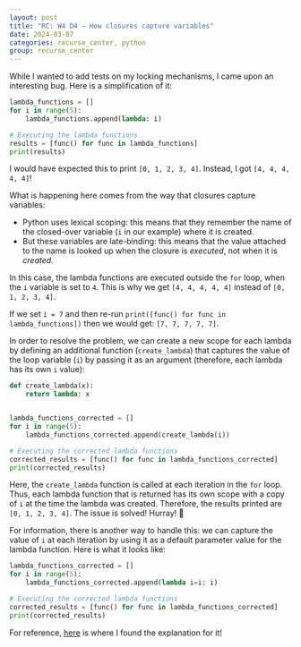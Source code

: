 ```yaml
---
layout: post
title: "RC: W4 D4 — How closures capture variables"
date: 2024-03-07
categories: recurse_center, python
group: recurse_center
---
```


While I wanted to add tests on my locking mechanisms, I came upon an interesting bug.
Here is a simplification of it:

```python
lambda_functions = []
for i in range(5):
    lambda_functions.append(lambda: i)

# Executing the lambda functions
results = [func() for func in lambda_functions]
print(results)
```

I would have expected this to print `[0, 1, 2, 3, 4]`.
Instead, I got `[4, 4, 4, 4, 4]`!

What is happening here comes from the way that closures capture variables:

- Python uses lexical scoping: this means that they remember the name of the closed-over variable (`i` in our example)
  where it is created.
- But these variables are late-binding: this means that the value attached to the name is looked up when the closure is
  _executed_, not when it is _created_.

In this case, the lambda functions are executed outside the `for` loop, when the `i` variable is set to `4`. This is
why we get `[4, 4, 4, 4, 4]` instead of `[0, 1, 2, 3, 4]`.

If we set `i = 7` and then re-run `print([func() for func in lambda_functions])` then we would get: `[7, 7, 7, 7, 7]`.

In order to resolve the problem, we can create a new scope for each lambda by defining an additional
function (`create_lambda`) that captures the value of the loop variable (`i`) by passing it as an argument (therefore,
each lambda has its own `i` value):

```python
def create_lambda(x):
    return lambda: x


lambda_functions_corrected = []
for i in range(5):
    lambda_functions_corrected.append(create_lambda(i))

# Executing the corrected lambda functions
corrected_results = [func() for func in lambda_functions_corrected]
print(corrected_results)
```

Here, the `create_lambda` function is called at each iteration in the `for` loop.
Thus, each lambda function that is returned has its own scope with a copy of `i` at the time the lambda was created.
Therefore, the results printed are `[0, 1, 2, 3, 4]`. The issue is solved! Hurray! 🎉

For information, there is another way to handle this: we can capture the value of `i` at each iteration by using it as a
default parameter value for the lambda function.
Here is what it looks like:

```python
lambda_functions_corrected = []
for i in range(5):
    lambda_functions_corrected.append(lambda i=i: i)

# Executing the corrected lambda functions
corrected_results = [func() for func in lambda_functions_corrected]
print(corrected_results)
```

For reference, [here](https://stackoverflow.com/questions/2295290/what-do-lambda-function-closures-capture) is where I
found the explanation for it!






